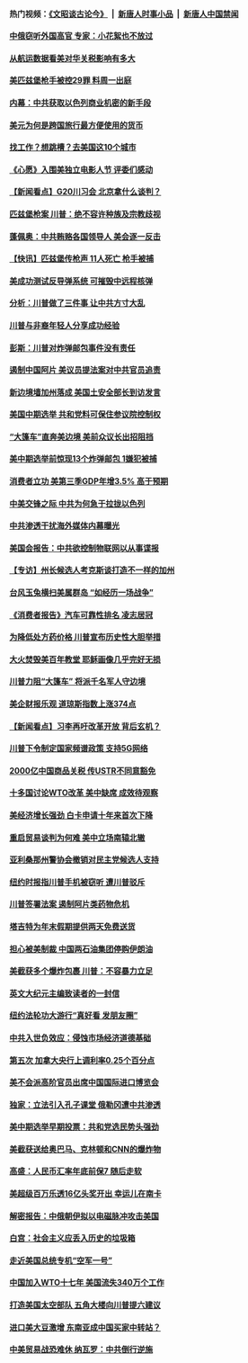 #### 热门视频：[《文昭谈古论今》](https://github.com/gfw-breaker/wenzhao/blob/master/README.md?t=10290633) &nbsp;|&nbsp; [新唐人时事小品](https://github.com/gfw-breaker/ntdtv-comedy/blob/master/README.md?t=10290633) &nbsp;|&nbsp; [新唐人中国禁闻](https://github.com/gfw-breaker/ntdtv-news/blob/master/README.md?t=10290633)

#### [中俄窃听外国高官 专家：小花絮也不放过](../pages/nsc412/n10814681.md?t=10290633) 

#### [从航运数据看美对华关税影响有多大](../pages/nsc412/n10814354.md?t=10290633) 

#### [美匹兹堡枪手被控29罪 料周一出庭](../pages/nsc412/n10814146.md?t=10290633) 

#### [内幕：中共获取以色列商业机密的新手段](../pages/nsc412/n10812897.md?t=10290633) 

#### [美元为何是跨国旅行最方便使用的货币](../pages/nsc412/n10809721.md?t=10290633) 

#### [找工作？想跳槽？去美国这10个城市](../pages/nsc412/n10812772.md?t=10290633) 

#### [《心愿》入围美独立电影人节 评委们感动](../pages/nsc412/n10812770.md?t=10290633) 

#### [【新闻看点】G20川习会 北京拿什么谈判？](../pages/nsc412/n10813096.md?t=10290633) 

#### [匹兹堡枪案 川普：绝不容许种族及宗教歧视](../pages/nsc412/n10812972.md?t=10290633) 

#### [蓬佩奥：中共贿赂各国领导人 美会逐一反击](../pages/nsc412/n10812690.md?t=10290633) 

#### [【快讯】匹兹堡传枪声 11人死亡 枪手被捕](../pages/nsc412/n10812804.md?t=10290633) 

#### [美成功测试反导弹系统 可摧毁中远程核弹](../pages/nsc412/n10812774.md?t=10290633) 

#### [分析：川普做了三件事 让中共方寸大乱](../pages/nsc412/n10808955.md?t=10290633) 

#### [川普与非裔年轻人分享成功经验](../pages/nsc412/n10812683.md?t=10290633) 

#### [彭斯：川普对炸弹邮包事件没有责任](../pages/nsc412/n10812391.md?t=10290633) 

#### [遏制中国阿片 美议员提法案对中共官员追责](../pages/nsc412/n10812064.md?t=10290633) 

#### [新边境墙加州落成 美国土安全部长到访发言](../pages/nsc412/n10811935.md?t=10290633) 

#### [美国中期选举 共和党料可保住参议院控制权](../pages/nsc412/n10811828.md?t=10290633) 

#### [“大篷车”直奔美边境 美前众议长出招阻挡](../pages/nsc412/n10811841.md?t=10290633) 

#### [美中期选举前惊现13个炸弹邮包 1嫌犯被捕](../pages/nsc412/n10811402.md?t=10290633) 

#### [消费者立功 美第三季GDP年增3.5% 高于预期](../pages/nsc412/n10811158.md?t=10290633) 

#### [中美交锋之际 中共为何急于拉拢以色列](../pages/nsc412/n10810861.md?t=10290633) 

#### [中共渗透干扰海外媒体内幕曝光](../pages/nsc412/n10809712.md?t=10290633) 

#### [美国会报告：中共欲控制物联网以从事谍报](../pages/nsc412/n10810221.md?t=10290633) 

#### [【专访】州长候选人考克斯谈打造不一样的加州](../pages/nsc412/n10810052.md?t=10290633) 

#### [台风玉兔横扫美属群岛 “如经历一场战争”](../pages/nsc412/n10809384.md?t=10290633) 

#### [《消费者报告》汽车可靠性排名 凌志居冠](../pages/nsc412/n10808467.md?t=10290633) 

#### [为降低处方药价格 川普宣布历史性大胆举措](../pages/nsc412/n10809288.md?t=10290633) 

#### [大火焚毁美百年教堂 耶稣画像几乎完好无损](../pages/nsc412/n10809212.md?t=10290633) 

#### [川普力阻“大篷车” 将派千名军人守边境](../pages/nsc412/n10809180.md?t=10290633) 

#### [美企财报乐观 道琼斯指数上涨374点](../pages/nsc412/n10809150.md?t=10290633) 

#### [【新闻看点】习李再吁改革开放 背后玄机？](../pages/nsc412/n10808821.md?t=10290633) 

#### [川普下令制定国家频谱政策 支持5G网络](../pages/nsc412/n10808862.md?t=10290633) 

#### [2000亿中国商品关税 传USTR不同意豁免](../pages/nsc412/n10808760.md?t=10290633) 

#### [十多国讨论WTO改革 美中缺席 成效待观察](../pages/nsc412/n10808939.md?t=10290633) 

#### [美经济增长强劲 白卡申请十年来首次下降](../pages/nsc412/n10808516.md?t=10290633) 

#### [重启贸易谈判为何难 美中立场南辕北辙](../pages/nsc412/n10808531.md?t=10290633) 

#### [亚利桑那州警协会撤销对民主党候选人支持](../pages/nsc412/n10808437.md?t=10290633) 

#### [纽约时报指川普手机被窃听 遭川普驳斥](../pages/nsc412/n10807071.md?t=10290633) 

#### [川普签署法案 遏制阿片类药物危机](../pages/nsc412/n10806923.md?t=10290633) 

#### [塔吉特为年末假期提供两天免费送货](../pages/nsc412/n10807164.md?t=10290633) 

#### [担心被美制裁 中国两石油集团停购伊朗油](../pages/nsc412/n10806678.md?t=10290633) 

#### [美截获多个爆炸包裹 川普：不容暴力立足](../pages/nsc412/n10806574.md?t=10290633) 

#### [英文大纪元主编致读者的一封信](../pages/nsc412/n10806320.md?t=10290633) 

#### [纽约法轮功大游行“真好看 发朋友圈”](../pages/nsc412/n10806304.md?t=10290633) 

#### [中共入世负效应：侵蚀市场经济道德基础](../pages/nsc412/n10806268.md?t=10290633) 

#### [第五次 加拿大央行上调利率0.25个百分点](../pages/nsc412/n10806316.md?t=10290633) 

#### [美不会派高阶官员出席中国国际进口博览会](../pages/nsc412/n10805978.md?t=10290633) 

#### [独家：立法引入孔子课堂 俄勒冈遭中共渗透](../pages/nsc412/n10805932.md?t=10290633) 

#### [美中期选举早期投票：共和党选民势头强劲](../pages/nsc412/n10806091.md?t=10290633) 

#### [美截获送给奥巴马、克林顿和CNN的爆炸物](../pages/nsc412/n10806053.md?t=10290633) 

#### [高盛：人民币汇率年底前保7 随后走软](../pages/nsc412/n10805944.md?t=10290633) 

#### [美超级百万乐透16亿头奖开出 幸运儿在南卡](../pages/nsc412/n10805894.md?t=10290633) 

#### [解密报告：中俄朝伊拟以电磁脉冲攻击美国](../pages/nsc412/n10805286.md?t=10290633) 

#### [白宫：社会主义应丢入历史的垃圾箱](../pages/nsc412/n10804725.md?t=10290633) 

#### [走近美国总统专机“空军一号”](../pages/nsc412/n10805018.md?t=10290633) 

#### [中国加入WTO十七年 美国流失340万个工作](../pages/nsc412/n10804115.md?t=10290633) 

#### [打造美国太空部队 五角大楼向川普提六建议](../pages/nsc412/n10804532.md?t=10290633) 

#### [进口美大豆激增 东南亚成中国买家中转站？](../pages/nsc412/n10803998.md?t=10290633) 

#### [中美贸易战恐难休 纳瓦罗：中共倒行逆施](../pages/nsc412/n10804254.md?t=10290633) 

